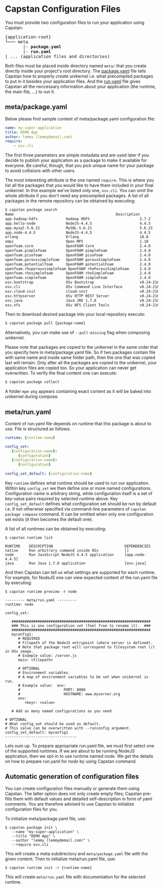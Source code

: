 # Capstan Configuration Files
You must provide two configuration files to run your application using Capstan:
<pre>
{application-root}
└─── meta
       |- <b>package.yaml</b>
       |- <b>run.yaml</b>
| ... (application files and directories)
</pre>

Both files must be placed inside directory named `meta/` that you create directly inside
your project's root directory. The [package.yaml](#metapackageyaml) file tells Capstan how to
properly *create* unikernel i.e. what precompiled packages to put in it besides your application
files. And the [run.yaml](#metarunyaml) file gives Capstan all the neccessary information about your
application (the runtime, the main file, ...) to *run* it.

## meta/package.yaml
Below please find sample content of meta/package.yaml configuration file:
```yaml
name: my-super-application
title: DEMO App
author: lemmy (lemmy@email.com)
require:
    - osv.cli
```
The first three parameters are simple metadata and are used later if you decide to publish your
application as a package to make it available for everyone. Be careful, though, that you pick unique
name for your package to avoid collisions with other users.

The most interesting attribute is the one named `require`. This is where you list all the packages
that you would like to have them included in your final unikernel. In this example we've listed only
one, `osv.cli`. You can omit the whole attribute if you don't need any
precompiled packages. A list of all packages in the remote repository can be obtained by executing:
```bash
$ capstan package search
Name                                               Description                       Version
app.hadoop-hdfs             Hadoop HDFS                       2.7.2
app.hello-node              NodeJS-4.4.5                      4.4.5
app.mysql-5.6.21            MySQL-5.6.21                      5.6.21
app.node-4.4.5              NodeJS-4.4.5                      4.4.5
erlang                      Erlang                            18.0
ompi                        Open MPI                          1.10
openfoam.core               OpenFOAM Core                     2.4.0
openfoam.pimplefoam         OpenFOAM pimpleFoam               2.4.0
openfoam.pisofoam           OpenFOAM pisoFoam                 2.4.0
openfoam.poroussimplefoam   OpenFOAM porousSimpleFoam         2.4.0
openfoam.potentialfoam      OpenFOAM potentialFoam            2.4.0
openfoam.rhoporoussimplefoam OpenFOAM rhoPorousSimpleFoam     2.4.0
openfoam.rhosimplefoam      OpenFOAM rhoSimpleFoam            2.4.0
openfoam.simplefoam         OpenFOAM simpleFoam               2.4.0
osv.bootstrap               OSv Bootstrap                     v0.24-216-g1cf8972
osv.cli                     OSv Command Line Interface        v0.24-216-g1cf8972
osv.cloud-init              cloud-init                        v0.24-216-g1cf8972
osv.httpserver              OSv HTTP REST Server              v0.24-216-g1cf8972
osv.java                    Java JRE 1.7.0                    v0.24-216-g1cf8972
osv.nfs                     OSv NFS Client Tools              v0.24-216-g1cf8972
```
Then to download desired package into your local repository execute:
```bash
$ capstan package pull {package-name}
```
Alternatively, you can make use of `--pull-missing` flag when composing unikernel.

Please note that packages are copied to the unikernel in the same order that you specify here in
meta/package.yaml file. So if two packages contain file with same name and inside same folder path,
then the one that was copied last will remain. Only after all the packages are copied to the unikernel,
your application files are copied too. So your application can never get overwritten. To verify the
final content one can execute:
```bash
$ capstan package collect
```
A folder `mpm-pkg` appears containing exact content as it will be baked into unikernel during compose.


## meta/run.yaml
Content of run.yaml file depends on runtime that this package is about to use. File is structured
as follows:
```yaml
runtime: {runtime-name}

config_set:
   {configuration-name}:
      {configuration}
   {configuration-name}:
      {configuration}
   ...
config_set_default: {configuration-name}
```
Key `runtime` defines what runtime should be used to run our application. Within key `config_set`
we then define one or more named configurations. Configuration name is arbitrary string, while
configuration itself is a set of key-value pairs required by selected runtime above.
Key `config_set_default` defines what configuration set should be run by default i.e. if not otherwise
specified via command-line parameters of `capstan package compose` command. It can be omitted when
only one configuration set exists (it then becomes the default one).

A list of all runtimes can be obtained by executing:
```
$ capstan runtime list

RUNTIME    DESCRIPTION                                 DEPENDENCIES
native     Run arbitrary command inside OSv            []
node       Run JavaScript NodeJS 4.4.5 application     [app.node-4.4.5]
java       Run Java 1.7.0 application                  [osv.java]
```
And then Capstan can tell us what settings are supported for each runtime. For example, for NodeJS
one can view expected content of the run.yaml file by executing:
```
$ capstan runtime preview -r node

--------- meta/run.yaml ---------
runtime: node

config_set:

   ################################################################
   ### This is one configuration set (feel free to rename it).  ###
   ################################################################
   myconfig1:
      # REQUIRED
      # Filepath of the NodeJS entrypoint (where server is defined).
      # Note that package root will correspond to filesystem root (/) in OSv image.
      # Example value: /server.js
      main: <filepath>

      # OPTIONAL
      # Environment variables.
      # A map of environment variables to be set when unikernel is run.
      # Example value:  env:
      #                    PORT: 8000
      #                    HOSTNAME: www.myserver.org
      env:
         <key>: <value>

   # Add as many named configurations as you need

# OPTIONAL
# What config_set should be used as default.
# This value can be overwritten with --runconfig argument.
config_set_default: myconfig1
---------------------------------
```
Lets sum up. To prepare appropriate run.yaml file, we must first select one of the supported runtimes.
If we are about to be running NodeJS application, then we opt-in to use runtime named *node*. We get
the details on how to prepare run.yaml for *node* by using Capstan command.


## Automatic generation of configuration files
You can create configuration files manually or generate them using Capstan. The latter option does
not only create empty files; Capstan pre-fills them with default values and detailed self-description
in form of yaml comments. You are therefore advised to use Capstan to initialize configuration files
for you.

To initialize meta/package.yaml file, use:
```
$ capstan package init \
   --name "my-super-application" \
   --title "DEMO App" \
   --author "lemmy (lemmy@email.com)" \
   --require osv.cli
```
This will create a meta subdirectory and ``meta/package.yaml`` file with the
given content. Then to initialize meta/run.yaml file, use:
```
$ capstan runtime init -r {runtime-name}
```
This will create ``meta/run.yaml`` file with documentation for the selected runtime.




